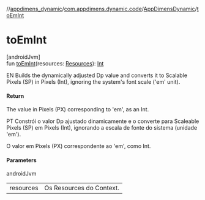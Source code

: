 //[appdimens_dynamic](../../../index.md)/[com.appdimens.dynamic.code](../index.md)/[AppDimensDynamic](index.md)/[toEmInt](to-em-int.md)

# toEmInt

[androidJvm]\
fun [toEmInt](to-em-int.md)(resources: [Resources](https://developer.android.com/reference/kotlin/android/content/res/Resources.html)): [Int](https://kotlinlang.org/api/core/kotlin-stdlib/kotlin/-int/index.html)

EN Builds the dynamically adjusted Dp value and converts it to Scalable Pixels (SP) in Pixels (Int), ignoring the system's font scale ('em' unit).

#### Return

The value in Pixels (PX) corresponding to 'em', as an Int.

PT Constrói o valor Dp ajustado dinamicamente e o converte para Scaleable Pixels (SP) em Pixels (Int), ignorando a escala de fonte do sistema (unidade 'em').

O valor em Pixels (PX) correspondente ao 'em', como Int.

#### Parameters

androidJvm

| | |
|---|---|
| resources | Os Resources do Context. |